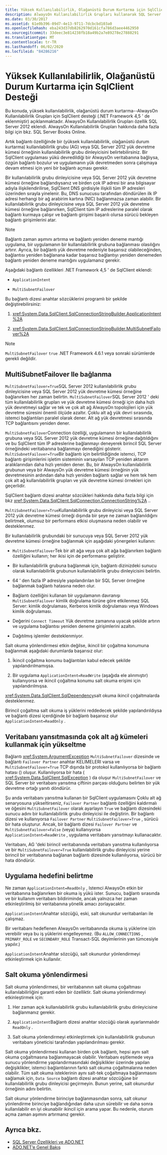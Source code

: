 ```yaml
---
title: Yüksek Kullanılabilirlik, Olağanüstü Durum Kurtarma için SqlClient Desteği
description: AlwaysOn Kullanılabilirlik Grupları kullanarak SQL Server ' de yüksek kullanılabilirlik, olağanüstü durum kurtarma için SqlClient uygulama desteği hakkında bilgi edinin.
ms.date: 03/30/2017
ms.assetid: 61e0b396-09d7-4e13-9711-7dcbcbd103a0
ms.openlocfilehash: eba243d37db8262970d161cfa786d3aee4462950
ms.sourcegitcommit: 33deec3e814238fb18a49b2a7e89278e27888291
ms.translationtype: MT
ms.contentlocale: tr-TR
ms.lasthandoff: 06/02/2020
ms.locfileid: "84286216"
---
```

# <a name="sqlclient-support-for-high-availability-disaster-recovery"></a>Yüksek Kullanılabilirlik, Olağanüstü Durum Kurtarma için SqlClient Desteği
Bu konuda, yüksek kullanılabilirlik, olağanüstü durum kurtarma--AlwaysOn Kullanılabilirlik Grupları için SqlClient desteği (.NET Framework 4,5 ' de eklenmiştir) açıklanmaktadır.  AlwaysOn Kullanılabilirlik Grupları özellik SQL Server 2012 eklendi. AlwaysOn Kullanılabilirlik Grupları hakkında daha fazla bilgi için bkz. SQL Server Books Online.  
  
 Artık bağlantı özelliğinde bir (yüksek kullanılabilirlik, olağanüstü durum kurtarma) kullanılabilirlik grubu (AG) veya SQL Server 2012 yük devretme kümesi örneğinin kullanılabilirlik grubu dinleyicisini belirtebilirsiniz. Bir SqlClient uygulaması yükü devredildiği bir AlwaysOn veritabanına bağlıysa, özgün bağlantı bozulur ve uygulamanın yük devretmeden sonra çalışmaya devam etmesi için yeni bir bağlantı açması gerekir.  
  
 Bir kullanılabilirlik grubu dinleyicisine veya SQL Server 2012 yük devretme kümesi örneğine bağlandıysanız ve birden çok IP adresi bir ana bilgisayar adıyla ilişkilendirilirse, SqlClient DNS girdisiyle ilişkili tüm IP adresleri üzerinden sırayla yinelenir. Bu, DNS sunucusu tarafından döndürülen ilk IP adresi herhangi bir ağ arabirim kartına (NIC) bağlanmazsa zaman alabilir. Bir kullanılabilirlik grubu dinleyicisine veya SQL Server 2012 yük devretme kümesi örneğine bağlanırken, SqlClient tüm IP adreslerine paralel olarak bağlantı kurmaya çalışır ve bağlantı girişimi başarılı olursa sürücü bekleyen bağlantı girişimlerini atar.  
  
> [!NOTE]
> Bağlantı zaman aşımını artırma ve bağlantı yeniden deneme mantığı uygulama, bir uygulamanın bir kullanılabilirlik grubuna bağlanması olasılığını artırır. Ayrıca, bir bağlantı yük devretme nedeniyle başarısız olabileceğinden, bağlantısı yeniden bağlanana kadar başarısız bağlantıyı yeniden denemeden bağlantı yeniden deneme mantığını uygulamanız gerekir.  
  
 Aşağıdaki bağlantı özellikleri .NET Framework 4,5 ' de SqlClient eklendi:  
  
- `ApplicationIntent`  
  
- `MultiSubnetFailover`  
  
 Bu bağlantı dizesi anahtar sözcüklerini programlı bir şekilde değiştirebilirsiniz:  
  
1. <xref:System.Data.SqlClient.SqlConnectionStringBuilder.ApplicationIntent%2A>  
  
2. <xref:System.Data.SqlClient.SqlConnectionStringBuilder.MultiSubnetFailover%2A>  

> [!NOTE]
> `MultiSubnetFailover` `true` .NET Framework 4.6.1 veya sonraki sürümlerde gerekli değildir.
  
## <a name="connecting-with-multisubnetfailover"></a>MultiSubnetFailover Ile bağlanma  
 `MultiSubnetFailover=True`SQL Server 2012 kullanılabilirlik grubu dinleyicisine veya SQL Server 2012 yük devretme kümesi örneğine bağlanırken her zaman belirtin. `MultiSubnetFailover`SQL Server 2012 ' deki tüm kullanılabilirlik grupları ve yük devretme kümesi örneği için daha hızlı yük devretmeyi sağlar ve tek ve çok alt ağ AlwaysOn topolojileri için yük devretme süresini önemli ölçüde azaltır. Çoklu alt ağ yük devri sırasında, istemci bağlantıları paralel olarak dener. Alt ağ yük devretmesi sırasında TCP bağlantısını yeniden dener.  
  
 `MultiSubnetFailover`Connection özelliği, uygulamanın bir kullanılabilirlik grubuna veya SQL Server 2012 yük devretme kümesi örneğine dağıtıldığını ve bu SqlClient tüm IP adreslerine bağlanmayı deneyerek birincil SQL Server örneğindeki veritabanına bağlanmayı denediğini gösterir. `MultiSubnetFailover=True`Bir bağlantı için belirtildiğinde istemci, TCP bağlantı girişimlerini işletim sisteminin varsayılan TCP yeniden aktarım aralıklarından daha hızlı yeniden dener. Bu, bir AlwaysOn kullanılabilirlik grubunun veya bir AlwaysOn yük devretme kümesi örneğinin yük devretmesinin ardından daha hızlı yeniden bağlantı sağlar ve hem tek hem çok alt ağ kullanılabilirlik grupları ve yük devretme kümesi örnekleri için geçerlidir.  
  
 SqlClient bağlantı dizesi anahtar sözcükleri hakkında daha fazla bilgi için bkz <xref:System.Data.SqlClient.SqlConnection.ConnectionString%2A> ..  
  
 `MultiSubnetFailover=True`Kullanılabilirlik grubu dinleyicisi veya SQL Server 2012 yük devretme kümesi örneği dışında bir şeye ne zaman bağlanıldığını belirtmek, olumsuz bir performans etkisi oluşmasına neden olabilir ve desteklenmez.  
  
 Bir kullanılabilirlik grubundaki bir sunucuya veya SQL Server 2012 yük devretme kümesi örneğine bağlanmak için aşağıdaki yönergeleri kullanın:  
  
- `MultiSubnetFailover`Tek bir alt ağa veya çok alt ağa bağlanırken bağlantı özelliğini kullanın; her ikisi için de performansı geliştirir.  
  
- Bir kullanılabilirlik grubuna bağlanmak için, bağlantı dizinizdeki sunucu olarak kullanılabilirlik grubunun kullanılabilirlik grubu dinleyicisini belirtin.  
  
- 64 ' den fazla IP adresiyle yapılandırılan bir SQL Server örneğine bağlanmak bağlantı hatasına neden olur.  
  
- Bağlantı özelliğini kullanan bir uygulamanın davranışı `MultiSubnetFailover` kimlik doğrulama türüne göre etkilenmez SQL Server: kimlik doğrulaması, Kerberos kimlik doğrulaması veya Windows kimlik doğrulaması.  
  
- Değerini `Connect Timeout` Yük devretme zamanına uyacak şekilde artırın ve uygulama bağlantısı yeniden deneme girişimlerini azaltın.  
  
- Dağıtılmış işlemler desteklenmiyor.  
  
 Salt okuma yönlendirmesi etkin değilse, ikincil bir çoğaltma konumuna bağlanmak aşağıdaki durumlarda başarısız olur:  
  
1. İkincil çoğaltma konumu bağlantıları kabul edecek şekilde yapılandırılmamışsa.  
  
2. Bir uygulama `ApplicationIntent=ReadWrite` (aşağıda ele alınmıştır) kullanıyorsa ve ikincil çoğaltma konumu salt okuma erişimi için yapılandırılmışsa.  
  
 <xref:System.Data.SqlClient.SqlDependency>salt okuma ikincil çoğaltmalarda desteklenmez.  
  
 Birincil çoğaltma salt okuma iş yüklerini reddedecek şekilde yapılandırıldıysa ve bağlantı dizesi içerdiğinde bir bağlantı başarısız olur `ApplicationIntent=ReadOnly` .  
  
## <a name="upgrading-to-use-multi-subnet-clusters-from-database-mirroring"></a>Veritabanı yansıtmasında çok alt ağ kümeleri kullanmak için yükseltme  
 Bağlantı <xref:System.ArgumentException> `MultiSubnetFailover` dizesinde ve bağlantı `Failover Partner` anahtar KELIMELERI varsa ve `MultiSubnetFailover=True` TCP dışında bir protokol kullanılıyorsa bir bağlantı hatası () oluşur. Kullanılıyorsa bir hata ( <xref:System.Data.SqlClient.SqlException> ) da oluşur `MultiSubnetFailover` ve SQL Server bir veritabanı yansıtma çiftinin parçası olduğunu belirten bir yük devretme ortağı yanıtı döndürür.  
  
 Şu anda veritabanı yansıtma kullanan bir SqlClient uygulamasını Çoklu alt ağ senaryosuna yükseltirseniz, `Failover Partner` bağlantı özelliğini kaldırmalı ve öğesini `MultiSubnetFailover` olarak ayarlayın `True` ve bağlantı dizesindeki sunucu adını bir kullanılabilirlik grubu dinleyicisi ile değiştirin. Bir bağlantı dizesi ve kullanıyorsa `Failover Partner` `MultiSubnetFailover=True` , sürücü bir hata oluşturur. Ancak, bir bağlantı dizesi `Failover Partner` ve `MultiSubnetFailover=False` (veya) kullanıyorsa `ApplicationIntent=ReadWrite` , uygulama veritabanı yansıtmayı kullanacaktır.  
  
 Veritabanı, AG 'deki birincil veritabanında veritabanı yansıtma kullanılıyorsa ve bir `MultiSubnetFailover=True` kullanılabilirlik grubu dinleyicisi yerine birincil bir veritabanına bağlanan bağlantı dizesinde kullanılıyorsa, sürücü bir hata döndürür.  
  
## <a name="specifying-application-intent"></a>Uygulama hedefini belirtme  
 Ne zaman `ApplicationIntent=ReadOnly` , Istemci AlwaysOn etkin bir veritabanına bağlanırken bir okuma iş yükü ister. Sunucu, bağlantı sırasında ve bir kullanım veritabanı bildiriminde, ancak yalnızca her zaman etkinleştirilmiş bir veritabanına yönelik amacı zorlayacaktır.  
  
 `ApplicationIntent`Anahtar sözcüğü, eski, salt okunurdur veritabanları ile çalışmaz.  
  
 Bir veritabanı hedeflenen AlwaysOn veritabanında okuma iş yüklerine izin verebilir veya bu iş yüklerini engelleyemez. (Bu `ALLOW_CONNECTIONS` , `PRIMARY_ROLE` ve `SECONDARY_ROLE` Transact-SQL deyimlerinin yan tümcesiyle yapılır.)  
  
 `ApplicationIntent`Anahtar sözcüğü, salt okunurdur yönlendirmeyi etkinleştirmek için kullanılır.  
  
## <a name="read-only-routing"></a>Salt okuma yönlendirmesi  
 Salt okuma yönlendirmesi, bir veritabanının salt okuma çoğaltması kullanılabilirliğini garanti eden bir özelliktir. Salt okuma yönlendirmeyi etkinleştirmek için:  
  
1. Her zaman açık kullanılabilirlik grubu kullanılabilirlik grubu dinleyicisine bağlanmanız gerekir.  
  
2. `ApplicationIntent`Bağlantı dizesi anahtar sözcüğü olarak ayarlanmalıdır `ReadOnly` .  
  
3. Salt okuma yönlendirmeyi etkinleştirmek için kullanılabilirlik grubunun veritabanı yöneticisi tarafından yapılandırılması gerekir.  
  
 Salt okuma yönlendirmesi kullanan birden çok bağlantı, hepsi aynı salt okuma çoğaltmasına bağlanmayacak olabilir. Veritabanı eşitlemede veya sunucu yönlendirme yapılandırmasındaki değişiklikler üzerinde yapılan değişiklikler, istemci bağlantılarının farklı salt okuma çoğaltmalarına neden olabilir. Tüm salt okuma isteklerinin aynı salt-tek çoğaltmaya bağlanmasını sağlamak için, `Data Source` bağlantı dizesi anahtar sözcüğüne bir kullanılabilirlik grubu dinleyicisi geçirmeyin. Bunun yerine, salt okunurdur örneğinin adını belirtin.  
  
 Salt okunur yönlendirme birinciye bağlanmasından sonra, salt okunur yönlendirme birinciye bağlandığından daha uzun sürebilir ve daha sonra kullanılabilir en iyi okunabilir ikincil için arama yapar. Bu nedenle, oturum açma zaman aşımını artırmanız gerekir.  
  
## <a name="see-also"></a>Ayrıca bkz.

- [SQL Server Özellikleri ve ADO.NET](sql-server-features-and-adonet.md)
- [ADO.NET’e Genel Bakış](../ado-net-overview.md)
